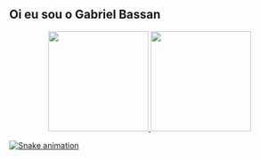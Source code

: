 ## Oi eu sou o Gabriel Bassan

<div align="center">
  <a href="https://github.com/rafaballerini">
  <img height="180em" src="https://github-readme-stats.vercel.app/api?username=gbassan09&show_icons=true&theme=dark&include_all_commits=true&count_private=true"/>
  <img height="180em" src="https://github-readme-stats.vercel.app/api/top-langs/?username=gbassan09&layout=compact&langs_count=7&theme=dark"/>
</div>

<div> 

  ![Snake animation](https://github.com/rafaballerini/gbassan09/blob/output/github-contribution-grid-snake.svg)
  
</div>

